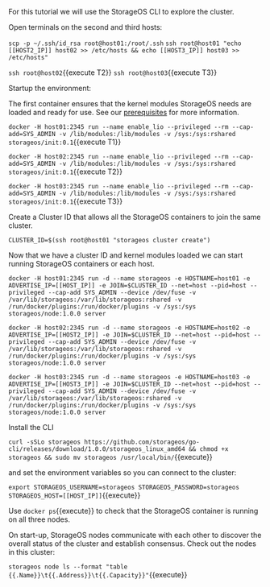 For this tutorial we will use the StorageOS CLI to explore the cluster. 

Open terminals on the second and third hosts:

`scp -p ~/.ssh/id_rsa root@host01:/root/.ssh`
`ssh root@host01 "echo [[HOST2_IP]] host02 >> /etc/hosts && echo [[HOST3_IP]] host03 >> /etc/hosts"`

`ssh root@host02`{{execute T2}}
`ssh root@host03`{{execute T3}}

Startup the environment:

The first container ensures that the kernel modules StorageOS needs are loaded
and ready for use. See our
[prerequisites](https://docs.storageos.com/docs/prerequisites/systemconfiguration)
for more information. 

`docker -H host01:2345 run --name enable_lio --privileged --rm --cap-add=SYS_ADMIN -v /lib/modules:/lib/modules -v /sys:/sys:rshared storageos/init:0.1`{{execute T1}}

`docker -H host02:2345 run --name enable_lio --privileged --rm --cap-add=SYS_ADMIN -v /lib/modules:/lib/modules -v /sys:/sys:rshared storageos/init:0.1`{{execute T2}}

`docker -H host03:2345 run --name enable_lio --privileged --rm --cap-add=SYS_ADMIN -v /lib/modules:/lib/modules -v /sys:/sys:rshared storageos/init:0.1`{{execute T3}}

Create a Cluster ID that allows all the StorageOS containers to join the same
cluster.

`CLUSTER_ID=$(ssh root@host01 "storageos cluster create")`

Now that we have a cluster ID and kernel modules loaded we can start running StorageOS containers or each host. 

`docker -H host01:2345 run -d --name storageos -e HOSTNAME=host01 -e ADVERTISE_IP=[[HOST_IP]] -e JOIN=$CLUSTER_ID --net=host --pid=host --privileged --cap-add SYS_ADMIN --device /dev/fuse -v /var/lib/storageos:/var/lib/storageos:rshared -v /run/docker/plugins:/run/docker/plugins -v /sys:/sys storageos/node:1.0.0 server`

`docker -H host02:2345 run -d --name storageos -e HOSTNAME=host02 -e ADVERTISE_IP=[[HOST2_IP]] -e JOIN=$CLUSTER_ID --net=host --pid=host --privileged --cap-add SYS_ADMIN --device /dev/fuse -v /var/lib/storageos:/var/lib/storageos:rshared -v /run/docker/plugins:/run/docker/plugins -v /sys:/sys storageos/node:1.0.0 server`

`docker -H host03:2345 run -d --name storageos -e HOSTNAME=host03 -e ADVERTISE_IP=[[HOST3_IP]] -e JOIN=$CLUSTER_ID --net=host --pid=host --privileged --cap-add SYS_ADMIN --device /dev/fuse -v /var/lib/storageos:/var/lib/storageos:rshared -v /run/docker/plugins:/run/docker/plugins -v /sys:/sys storageos/node:1.0.0 server`


Install the CLI

`curl -sSLo storageos https://github.com/storageos/go-cli/releases/download/1.0.0/storageos_linux_amd64 && chmod +x storageos && sudo mv storageos /usr/local/bin/`{{execute}}

and set the environment variables so you can connect to the cluster:

`export STORAGEOS_USERNAME=storageos STORAGEOS_PASSWORD=storageos STORAGEOS_HOST=[[HOST_IP]]`{{execute}}


Use `docker ps`{{execute}} to check that the StorageOS container is running on all three nodes.

On start-up, StorageOS nodes communicate with each other to discover the overall
status of the cluster and establish consensus. Check out the nodes in this cluster:

`storageos node ls --format "table {{.Name}}\t{{.Address}}\t{{.Capacity}}"`{{execute}}
